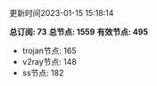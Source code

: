 更新时间2023-01-15 15:18:14

**总订阅: 73**
**总节点: 1559**
**有效节点: 495**
- trojan节点: 165
- v2ray节点: 148
- ss节点: 182
